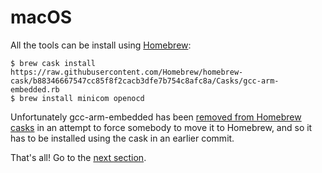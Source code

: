 # macOS

All the tools can be install using [Homebrew]:

[Homebrew]: http://brew.sh/

``` shell
$ brew cask install https://raw.githubusercontent.com/Homebrew/homebrew-cask/b88346667547cc85f8f2cacb3dfe7b754c8afc8a/Casks/gcc-arm-embedded.rb
$ brew install minicom openocd
```

Unfortunately gcc-arm-embedded has been [removed from Homebrew casks] in an attempt to force somebody to move it to Homebrew, and so it has to be installed using the cask in an earlier commit.  

[removed from Homebrew casks]: https://github.com/Homebrew/homebrew-cask/pull/56802

That's all! Go to the [next section].

[next section]: ../setup/VERIFY.html
